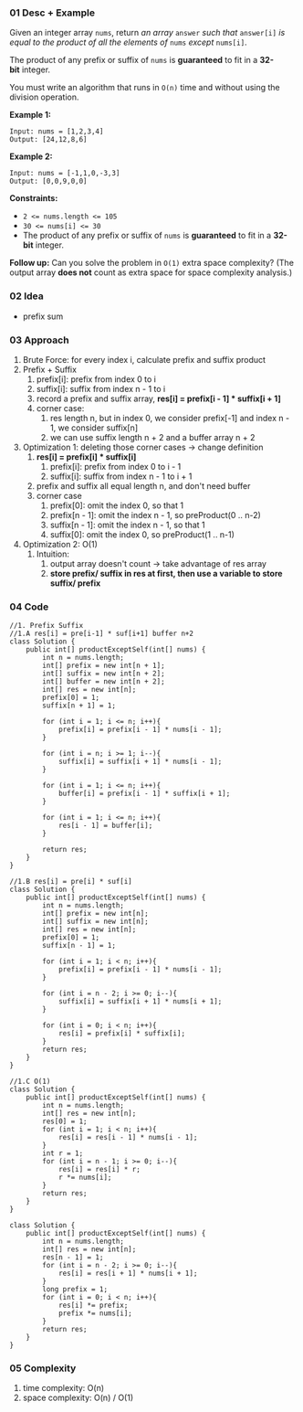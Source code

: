 ### 01 Desc + Example

Given an integer array `nums`, return *an array* `answer` *such that* `answer[i]` *is equal to the product of all the elements of* `nums` *except* `nums[i]`.

The product of any prefix or suffix of `nums` is **guaranteed** to fit in a **32-bit** integer.

You must write an algorithm that runs in `O(n)` time and without using the division operation.

**Example 1:**

```
Input: nums = [1,2,3,4]
Output: [24,12,8,6]
```

**Example 2:**

```
Input: nums = [-1,1,0,-3,3]
Output: [0,0,9,0,0]
```

**Constraints:**

-   `2 <= nums.length <= 105`
-   `30 <= nums[i] <= 30`
-   The product of any prefix or suffix of `nums` is **guaranteed** to fit in a **32-bit** integer.

**Follow up:** Can you solve the problem in `O(1)` extra space complexity? (The output array **does not** count as extra space for space complexity analysis.)

### 02 Idea

-   prefix sum

### 03 Approach
1.  Brute Force: for every index i, calculate prefix and suffix product
2.  Prefix + Suffix
    1.  prefix[i]: prefix from index 0 to i
    2.  suffix[i]: suffix from index n - 1 to i
    3.  record a prefix and suffix array, **res[i] = prefix[i - 1] * suffix[i + 1]**
    4.  corner case:
        1.  res length n, but in index 0, we consider prefix[-1] and index n - 1, we consider suffix[n]
        2.  we can use suffix length n + 2 and a buffer array n + 2
3.  Optimization 1: deleting those corner cases → change definition
    1.  **res[i] = prefix[i] * suffix[i]**
        1.  prefix[i]: prefix from index 0 to i - 1
        2.  suffix[i]: suffix from index n - 1 to i + 1
    2.  prefix and suffix all equal length n, and don't need buffer
    3.  corner case
        1.  prefix[0]: omit the index 0, so that 1
        2.  prefix[n - 1]: omit the index n - 1, so preProduct(0 .. n-2)
        3.  suffix[n - 1]: omit the index n - 1, so that 1
        4.  suffix[0]: omit the index 0, so preProduct(1 .. n-1)
4.  Optimization 2: O(1)
    1.  Intuition:
        1.  output array doesn't count → take advantage of res array
        2.  **store prefix/ suffix in res at first, then use a variable to store suffix/ prefix**

### 04 Code

```
//1. Prefix Suffix
//1.A res[i] = pre[i-1] * suf[i+1] buffer n+2
class Solution {
    public int[] productExceptSelf(int[] nums) {
        int n = nums.length;
        int[] prefix = new int[n + 1];
        int[] suffix = new int[n + 2];
        int[] buffer = new int[n + 2];
        int[] res = new int[n];
        prefix[0] = 1;
        suffix[n + 1] = 1;

        for (int i = 1; i <= n; i++){
            prefix[i] = prefix[i - 1] * nums[i - 1];
        }

        for (int i = n; i >= 1; i--){
            suffix[i] = suffix[i + 1] * nums[i - 1];
        }

        for (int i = 1; i <= n; i++){
            buffer[i] = prefix[i - 1] * suffix[i + 1];
        }

        for (int i = 1; i <= n; i++){
            res[i - 1] = buffer[i];
        }

        return res;
    }
}

//1.B res[i] = pre[i] * suf[i]
class Solution {
    public int[] productExceptSelf(int[] nums) {
        int n = nums.length;
        int[] prefix = new int[n];
        int[] suffix = new int[n];
        int[] res = new int[n];
        prefix[0] = 1;
        suffix[n - 1] = 1;

        for (int i = 1; i < n; i++){
            prefix[i] = prefix[i - 1] * nums[i - 1];
        }

        for (int i = n - 2; i >= 0; i--){
            suffix[i] = suffix[i + 1] * nums[i + 1];
        }

        for (int i = 0; i < n; i++){
            res[i] = prefix[i] * suffix[i];
        }
        return res;
    }
}

//1.C O(1)
class Solution {
    public int[] productExceptSelf(int[] nums) {
        int n = nums.length;
        int[] res = new int[n];
        res[0] = 1;
        for (int i = 1; i < n; i++){
            res[i] = res[i - 1] * nums[i - 1];
        }
        int r = 1;
        for (int i = n - 1; i >= 0; i--){
            res[i] = res[i] * r;
            r *= nums[i];
        }
        return res;
    }
}

class Solution {
    public int[] productExceptSelf(int[] nums) {
        int n = nums.length;
        int[] res = new int[n];
        res[n - 1] = 1;
        for (int i = n - 2; i >= 0; i--){
            res[i] = res[i + 1] * nums[i + 1];
        }
        long prefix = 1;
        for (int i = 0; i < n; i++){
            res[i] *= prefix;
            prefix *= nums[i];
        }
        return res;
    }
}
```

### 05 Complexity

1.  time complexity: O(n)
2.  space complexity: O(n) / O(1)
